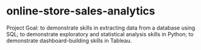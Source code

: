 # online-store-sales-analytics
Project Goal:
to demonstrate skills in extracting data from a database using SQL;
to demonstrate exploratory and statistical analysis skills in Python;
to demonstrate dashboard-building skills in Tableau.
